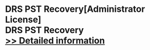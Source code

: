# DRS PST Recovery[Administrator License]<br />DRS PST Recovery<br />[>> Detailed information](https://secure.shareit.com/shareit/product.html?productid=301004380&affiliateid=200057808)